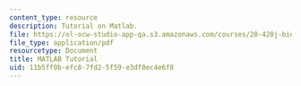 ```yaml
---
content_type: resource
description: Tutorial on Matlab.
file: https://ol-ocw-studio-app-qa.s3.amazonaws.com/courses/20-420j-biomolecular-kinetics-and-cellular-dynamics-be-420j-fall-2004/11b5ff0befc87fd25f59e3df0ec4e6f8_tutorial_04.pdf
file_type: application/pdf
resourcetype: Document
title: MATLAB Tutorial
uid: 11b5ff0b-efc8-7fd2-5f59-e3df0ec4e6f8
---
```

